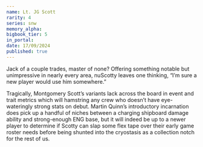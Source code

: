 ```yaml
---
name: Lt. JG Scott
rarity: 4
series: snw
memory_alpha:
bigbook_tier: 5
in_portal:
date: 17/09/2024
published: true
---
```


Jack of a couple trades, master of none? Offering something notable but unimpressive in nearly every area, nuScotty leaves one thinking, “I’m sure a new player would use him somewhere.”

Tragically, Montgomery Scott’s variants lack across the board in event and trait metrics which will hamstring any crew who doesn’t have eye-wateringly strong stats on debut. Martin Quinn’s introductory incarnation does pick up a handful of niches between a charging shipboard damage ability and strong-enough ENG base, but it will indeed be up to a newer player to determine if Scotty can slap some flex tape over their early game roster needs before being shunted into the cryostasis as a collection notch for the rest of us.
